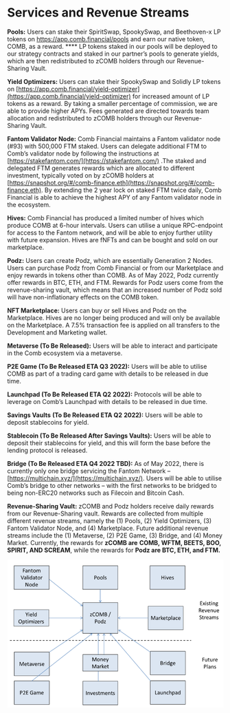 # Services and Revenue Streams

**Pools:** Users can stake their SpiritSwap, SpookySwap, and Beethoven-x LP tokens on https://app.comb.financial/pools and earn our native token, COMB, as a reward. **** LP tokens staked in our pools will be deployed to our strategy contracts and staked in our partner’s pools to generate yields, which are then redistributed to zCOMB holders through our Revenue-Sharing Vault.

**Yield Optimizers:** Users can stake their SpookySwap and Solidly LP tokens on [https://app.comb.financial/yield-optimizer](https://app.comb.financial/yield-optimizer) for increased amount of LP tokens as a reward. By taking a smaller percentage of commission, we are able to provide higher APYs. Fees generated are directed towards team allocation and redistributed to zCOMB holders through our Revenue-Sharing Vault.

**Fantom Validator Node:** Comb Financial maintains a Fantom validator node (#93) with 500,000 FTM staked. Users can delegate additional FTM to Comb’s validator node by following the instructions at [https://stakefantom.com/](https://stakefantom.com/) .The staked and delegated FTM generates rewards which are allocated to different investment, typically voted on by zCOMB holders at [https://snapshot.org/#/comb-finance.eth](https://snapshot.org/#/comb-finance.eth). By extending the 2 year lock on staked FTM twice daily, Comb Financial is able to achieve the highest APY of any Fantom validator node in the ecosystem.

**Hives:** Comb Financial has produced a limited number of hives which produce COMB at 6-hour intervals. Users can utilise a unique RPC-endpoint for access to the Fantom network, and will be able to enjoy further utility with future expansion. Hives are fNFTs and can be bought and sold on our marketplace.

**Podz:** Users can create Podz, which are essentially Generation 2 Nodes. Users can purchase Podz from Comb Financial or from our Marketplace and enjoy rewards in tokens other than COMB. As of May 2022, Podz currently offer rewards in BTC, ETH, and FTM. Rewards for Podz users come from the revenue-sharing vault, which means that an increased number of Podz sold will have non-inflationary effects on the COMB token.

**NFT Marketplace:** Users can buy or sell Hives and Podz on the Marketplace. Hives are no longer being produced and will only be available on the Marketplace. A 7.5% transaction fee is applied on all transfers to the Development and Marketing wallet.

**Metaverse (To Be Released):** Users will be able to interact and participate in the Comb ecosystem via a metaverse.

**P2E Game (To Be Released ETA Q3** **2022):** Users will be able to utilise COMB as part of a trading card game with details to be released in due time.

**Launchpad (To Be Released ETA Q2** **2022):**  Protocols will be able to leverage on Comb’s Launchpad with details to be released in due time.

**Savings Vaults** **(To Be Released ETA Q2** **2022):**  Users will be able to deposit stablecoins for yield.

**Stablecoin (To Be Released After Savings Vaults):** Users will be able to deposit their stablecoins for yield, and this will form the base before the lending protocol is released.

**Bridge (To Be Released ETA Q4 2022 TBD):** As of May 2022, there is currently only one bridge servicing the Fantom Network – [https://multichain.xyz/](https://multichain.xyz/). Users will be able to utilise Comb’s bridge to other networks – with the first networks to be bridged to being non-ERC20 networks such as Filecoin and Bitcoin Cash.

**Revenue-Sharing Vault:** zCOMB and Podz holders receive daily rewards from our Revenue-Sharing vault. Rewards are collected from multiple different revenue streams, namely the (1) Pools, (2) Yield Optimizers, (3) Fantom Validator Node, and (4) Marketplace. Future additional revenue streams include the (1) Metaverse, (2) P2E Game, (3) Bridge, and (4) Money Market. Currently, the rewards for **zCOMB are** **COMB, WFTM, BEETS, BOO, SPIRIT, AND SCREAM**, while the rewards for **Podz are BTC, ETH, and FTM.**

![](<../../.gitbook/assets/image (29).png>)
